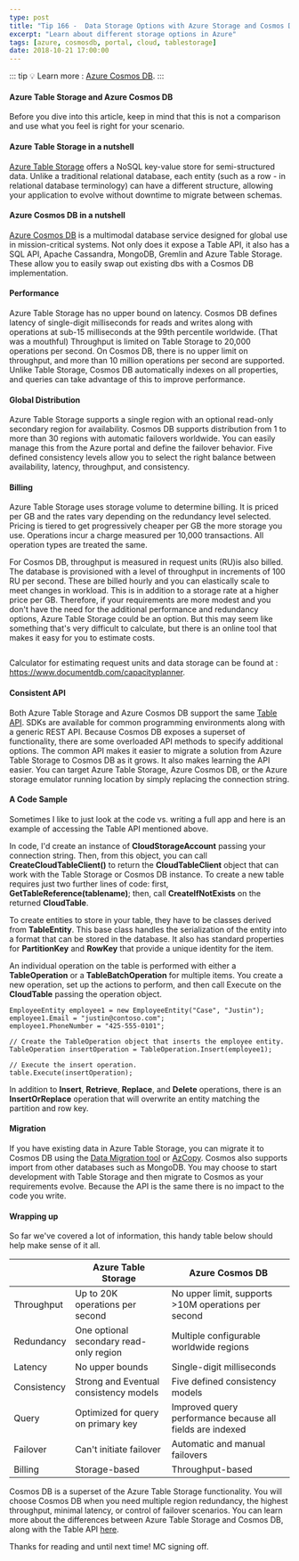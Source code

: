 ```yaml
---
type: post
title: "Tip 166 -  Data Storage Options with Azure Storage and Cosmos DB"
excerpt: "Learn about different storage options in Azure"
tags: [azure, cosmosdb, portal, cloud, tablestorage]
date: 2018-10-21 17:00:00
---
```

 
::: tip
:bulb: Learn more : [Azure Cosmos DB](https://docs.microsoft.com/azure/cosmos-db/introduction?WT.mc_id=docs-azuredevtips-azureappsdev).
:::

#### Azure Table Storage and Azure Cosmos DB

Before you dive into this article, keep in mind that this is not a comparison and use what you feel is right for your scenario. 

#### Azure Table Storage in a nutshell

[Azure Table Storage](https://azure.microsoft.com/services/storage/tables?WT.mc_id=azure-azuredevtips-azureappsdev) offers a NoSQL key-value store for semi-structured data. 
Unlike a traditional relational database, each entity (such as a row - in relational database terminology) can have a different structure, allowing your application to evolve without downtime to migrate between schemas.

#### Azure Cosmos DB in a nutshell

[Azure Cosmos DB](https://azure.microsoft.com/services/cosmos-db?WT.mc_id=azure-azuredevtips-azureappsdev) is a multimodal database service designed for global use in mission-critical systems. Not only does it expose a Table API, it also has a SQL API, Apache Cassandra, MongoDB, Gremlin and Azure Table Storage. These allow you to easily swap out existing dbs with a Cosmos DB implementation. 

#### Performance

Azure Table Storage has no upper bound on latency. Cosmos DB defines latency of single-digit milliseconds for reads and writes along with operations at sub-15 milliseconds at the 99th percentile worldwide. (That was a mouthful) Throughput is limited on Table Storage to 20,000 operations per second. On Cosmos DB, there is no upper limit on throughput, and more than 10 million operations per second are supported. Unlike Table Storage, Cosmos DB automatically indexes on all properties, and queries can take advantage of this to improve performance.

#### Global Distribution

Azure Table Storage supports a single region with an optional read-only secondary region for availability. Cosmos DB supports distribution from 1 to more than 30 regions with automatic failovers worldwide. You can easily manage this from the Azure portal and define the failover behavior. Five defined consistency levels allow you to select the right balance between availability, latency, throughput, and consistency.

#### Billing

Azure Table Storage uses storage volume to determine billing. It is priced per GB and the rates vary depending on the redundancy level selected. Pricing is tiered to get progressively cheaper per GB the more storage you use. Operations incur a charge measured per 10,000 transactions. All operation types are treated the same.

For Cosmos DB, throughput is measured in request units (RU)is also billed. The database is provisioned with a level of throughput in increments of 100 RU per second. These are billed hourly and you can elastically scale to meet changes in workload. This is in addition to a storage rate at a higher price per GB. Therefore, if your requirements are more modest and you don't have the need for the additional performance and redundancy options, Azure Table Storage could be an option. But this may seem like something that's very difficult to calculate, but there is an online tool that makes it easy for you to estimate costs.
 
<img :src="$withBase('/files/azure-cosmos-planner.png')">

Calculator for estimating request units and data storage can be found at : https://www.documentdb.com/capacityplanner.

#### Consistent API

Both Azure Table Storage and Azure Cosmos DB support the same [Table API](https://docs.microsoft.com/azure/cosmos-db/table-introduction?WT.mc_id=docs-azuredevtips-azureappsdev). SDKs are available for common programming environments along with a generic REST API. Because Cosmos DB exposes a superset of functionality, there are some overloaded API methods to specify additional options. The common API makes it easier to migrate a solution from Azure Table Storage to Cosmos DB as it grows. It also makes learning the API easier. You can target Azure Table Storage, Azure Cosmos DB, or the Azure storage emulator running location by simply replacing the connection string.

#### A Code Sample

Sometimes I like to just look at the code vs. writing a full app and here is an example of accessing the Table API mentioned above. 

In code, I'd create an instance of **CloudStorageAccount** passing your connection string. Then, from this object, you can call **CreateCloudTableClient()** to return the **CloudTableClient** object that can work with the Table Storage or Cosmos DB instance. To create a new table requires just two further lines of code: first, **GetTableReference(tablename)**; then, call **CreateIfNotExists** on the returned **CloudTable**.

To create entities to store in your table, they have to be classes derived from **TableEntity**. This base class handles the serialization of the entity into a format that can be stored in the database. It also has standard properties for **PartitionKey** and **RowKey** that provide a unique identity for the item.

An individual operation on the table is performed with either a **TableOperation** or a **TableBatchOperation** for multiple items. You create a new operation, set up the actions to perform, and then call Execute on the **CloudTable** passing the operation object. 

```
EmployeeEntity employee1 = new EmployeeEntity("Case", "Justin");
employee1.Email = "justin@contoso.com";
employee1.PhoneNumber = "425-555-0101";

// Create the TableOperation object that inserts the employee entity.
TableOperation insertOperation = TableOperation.Insert(employee1);

// Execute the insert operation.
table.Execute(insertOperation);
```

In addition to **Insert**, **Retrieve**, **Replace**, and **Delete** operations, there is an **InsertOrReplace** operation that will overwrite an entity matching the partition and row key.

#### Migration

If you have existing data in Azure Table Storage, you can migrate it to Cosmos DB using the [Data Migration tool](https://docs.microsoft.com/azure/cosmos-db/import-data?WT.mc_id=docs-azuredevtips-azureappsdev) or [AzCopy](https://docs.microsoft.com/azure/storage/common/storage-use-azcopy?WT.mc_id=docs-azuredevtips-azureappsdev). Cosmos also supports import from other databases such as MongoDB. You may choose to start development with Table Storage and then migrate to Cosmos as your requirements evolve. Because the API is the same there is no impact to the code you write.

#### Wrapping up

So far we've covered a lot of information, this handy table below should help make sense of it all.

|            | Azure Table Storage | Azure Cosmos DB |
| ---------- | ------------------- | --------------- |
| Throughput | Up to 20K operations per second | No upper limit, supports >10M operations per second |
| Redundancy | One optional secondary read-only region | Multiple configurable worldwide regions |
| Latency | No upper bounds | Single-digit milliseconds |
| Consistency | Strong and Eventual consistency models | Five defined consistency models |
| Query | Optimized for query on primary key | Improved query performance because all fields are indexed |
| Failover | Can't initiate failover | Automatic and manual failovers |
| Billing | Storage-based | Throughput-based |


Cosmos DB is a superset of the Azure Table Storage functionality. You will choose Cosmos DB when you need multiple region redundancy, the highest throughput, minimal latency, or control of failover scenarios. You can learn more about the differences between Azure Table Storage and Cosmos DB, along with the Table API [here](https://docs.microsoft.com/azure/cosmos-db/table-introduction?WT.mc_id=docs-azuredevtips-azureappsdev). 

Thanks for reading and until next time! MC signing off. 

